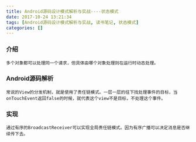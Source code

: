 ```yaml
---
title: Android源码设计模式解析与实战----状态模式
date: 2017-10-24 13:21:34
tags: [Android源码设计模式解析与实战, 读书笔记, 状态模式]
categories: []
---
```


### 介绍
    多个对象都可以处理同一个请求，但具体由哪个对象处理则在运行时动态处理。
    
### Android源码解析
    常说的View的分发机制，就是使用了责任链模式。一层一层的往下找处理事件的目标，当onTouchEvent返回false的时候，就代表这个view不是目标，不处理这个事件。
    
### 实现
	通过有序的BroadcastReceiver可以实现全局责任链模式。因为有序广播可以决定消息是否继续传下去。